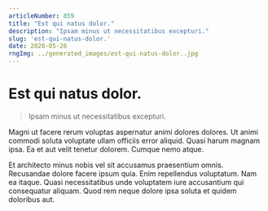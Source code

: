 ```yaml
---
articleNumber: 859
title: "Est qui natus dolor."
description: "Ipsam minus ut necessitatibus excepturi."
slug: 'est-qui-natus-dolor.'
date: 2020-05-26
rngImg: ../generated_images/est-qui-natus-dolor..jpg
---
```


# Est qui natus dolor.

> Ipsam minus ut necessitatibus excepturi.

Magni ut facere rerum voluptas aspernatur animi dolores dolores. Ut animi commodi soluta voluptate ullam officiis error aliquid. Quasi harum magnam ipsa. Ea et aut velit tenetur dolorem. Cumque nemo atque.
 Et architecto minus nobis vel sit accusamus praesentium omnis. Recusandae dolore facere ipsum quia. Enim repellendus voluptatum. Nam ea itaque. Quasi necessitatibus unde voluptatem iure accusantium qui consequatur aliquam. Quod rem neque dolore ipsa soluta et quidem doloribus aut.
